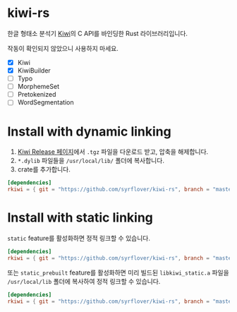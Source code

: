 # kiwi-rs

한글 형태소 분석기 [Kiwi](https://github.com/bab2min/Kiwi)의 C API를 바인딩한 Rust 라이브러리입니다.

작동이 확인되지 않았으니 사용하지 마세요.

- [x] Kiwi
- [x] KiwiBuilder
- [ ] Typo
- [ ] MorphemeSet
- [ ] Pretokenized
- [ ] WordSegmentation

# Install with dynamic linking

1. [Kiwi Release 페이지](https://github.com/bab2min/Kiwi/releases)에서 `.tgz` 파일을 다운로드 받고, 압축을 해제합니다.
2. `*.dylib` 파일들을 `/usr/local/lib/` 폴더에 복사합니다.
3. crate를 추가합니다.

```toml
[dependencies]
rkiwi = { git = "https://github.com/syrflover/kiwi-rs", branch = "master" }
```

# Install with static linking

`static` feature를 활성화하면 정적 링크할 수 있습니다.

```toml
[dependencies]
rkiwi = { git = "https://github.com/syrflover/kiwi-rs", branch = "master", features = ["static"] }
```

또는 `static_prebuilt` feature를 활성화하면 미리 빌드된 `libkiwi_static.a` 파일을 `/usr/local/lib` 폴더에 복사하여 정적 링크할 수 있습니다.

```toml
[dependencies]
rkiwi = { git = "https://github.com/syrflover/kiwi-rs", branch = "master", features = ["static_prebuilt"] }
```
